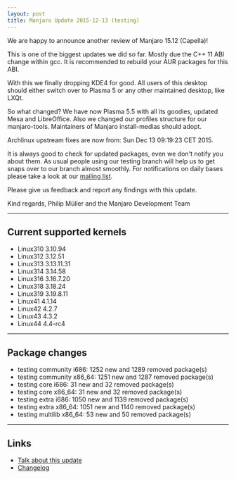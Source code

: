 ```yaml
---
layout: post
title: Manjaro Update 2015-12-13 (testing)
---
```


We are happy to announce another review of Manjaro 15.12 (Capella)!

This is one of the biggest updates we did so far. Mostly due the C++ 11 ABI change within gcc. It is recommended to rebuild your AUR packages for this ABI.

With this we finally dropping KDE4 for good. All users of this desktop should either switch over to Plasma 5 or any other maintained desktop, like LXQt.

So what changed? We have now Plasma 5.5 with all its goodies, updated Mesa and LibreOffice. Also we changed our profiles structure for our manjaro-tools. Maintainers of Manjaro install-medias should adopt.

Archlinux upstream fixes are now from: Sun Dec 13 09:19:23 CET 2015.

It is always good to check for updated packages, even we don't notify you about them. As usual people using our testing branch will help us to get snaps over to our branch almost smoothly. For notifications on daily bases please take a look at our [mailing list](https://lists.manjaro.org/pipermail/manjaro-packages/).

Please give us feedback and report any findings with this update.

Kind regards,
Philip Müller and the Manjaro Development Team

----

## Current supported kernels

* Linux310 3.10.94
* Linux312 3.12.51
* Linux313 3.13.11.31
* Linux314 3.14.58
* Linux316 3.16.7.20
* Linux318 3.18.24
* Linux319 3.19.8.11
* Linux41  4.1.14
* Linux42  4.2.7
* Linux43  4.3.2
* Linux44  4.4-rc4

----

## Package changes

* testing community i686:  1252 new and 1289 removed package(s)
* testing community x86_64:  1251 new and 1287 removed package(s)
* testing core i686:  31 new and 32 removed package(s)
* testing core x86_64:  31 new and 32 removed package(s)
* testing extra i686:  1050 new and 1139 removed package(s)
* testing extra x86_64:  1051 new and 1140 removed package(s)
* testing multilib x86_64:  53 new and 50 removed package(s)

----

## Links

* [Talk about this update](https://forum.manjaro.org/index.php?topic=29047.0)
* [Changelog](https://lists.manjaro.org/pipermail/manjaro-packages/Week-of-Mon-20151207/005192.html)
